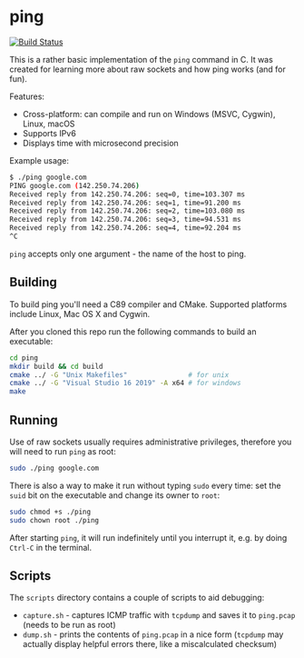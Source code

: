 ping
====

[![Build Status][build_status]][build]

This is a rather basic implementation of the `ping` command in C. It was
created for learning more about raw sockets and how ping works (and for fun).

Features:

* Cross-platform: can compile and run on Windows (MSVC, Cygwin), Linux, macOS
* Supports IPv6
* Displays time with microsecond precision

Example usage:

```sh
$ ./ping google.com
PING google.com (142.250.74.206)
Received reply from 142.250.74.206: seq=0, time=103.307 ms
Received reply from 142.250.74.206: seq=1, time=91.200 ms
Received reply from 142.250.74.206: seq=2, time=103.080 ms
Received reply from 142.250.74.206: seq=3, time=94.531 ms
Received reply from 142.250.74.206: seq=4, time=92.204 ms
^C
```

`ping` accepts only one argument - the name of the host to ping.

Building
--------

To build ping you'll need a C89 compiler and CMake. Supported platforms include
Linux, Mac OS X and Cygwin.

After you cloned this repo run the following commands to build an executable:

```sh
cd ping
mkdir build && cd build
cmake ../ -G "Unix Makefiles"               # for unix
cmake ../ -G "Visual Studio 16 2019" -A x64 # for windows
make
```

Running
-------

Use of raw sockets usually requires administrative privileges, therefore you
will need to run `ping` as root:

```sh
sudo ./ping google.com
```

There is also a way to make it run without typing `sudo` every time: set the
`suid` bit on the executable and change its owner to `root`:

```sh
sudo chmod +s ./ping
sudo chown root ./ping
```

After starting `ping`, it will run indefinitely until you interrupt it, e.g.
by doing `Ctrl-C` in the terminal.

Scripts
-------

The `scripts` directory contains a couple of scripts to aid debugging:

* `capture.sh` - captures ICMP traffic with `tcpdump` and saves it to
  `ping.pcap` (needs to be run as root)
* `dump.sh` - prints the contents of `ping.pcap` in a nice form (`tcpdump`
   may actually display helpful errors there, like a miscalculated checksum)

[build]: https://travis-ci.com/sryze/ping
[build_status]: https://travis-ci.com/sryze/ping.svg?branch=master

